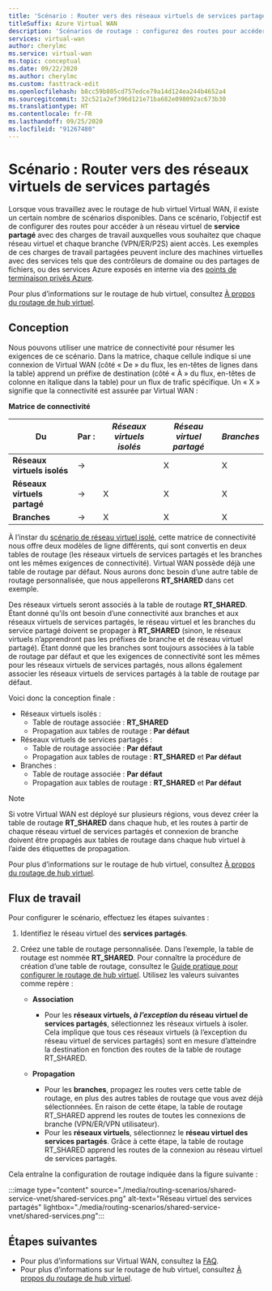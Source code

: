 ```yaml
---
title: 'Scénario : Router vers des réseaux virtuels de services partagés'
titleSuffix: Azure Virtual WAN
description: 'Scénarios de routage : configurez des routes pour accéder à un réseau virtuel de service partagé avec une charge de travail à laquelle vous souhaitez que chaque réseau virtuel et chaque branche aient accès.'
services: virtual-wan
author: cherylmc
ms.service: virtual-wan
ms.topic: conceptual
ms.date: 09/22/2020
ms.author: cherylmc
ms.custom: fasttrack-edit
ms.openlocfilehash: b8cc59b805cd757edce79a14d124ea244b4652a4
ms.sourcegitcommit: 32c521a2ef396d121e71ba682e098092ac673b30
ms.translationtype: HT
ms.contentlocale: fr-FR
ms.lasthandoff: 09/25/2020
ms.locfileid: "91267480"
---
```

# <a name="scenario-route-to-shared-services-vnets"></a>Scénario : Router vers des réseaux virtuels de services partagés

Lorsque vous travaillez avec le routage de hub virtuel Virtual WAN, il existe un certain nombre de scénarios disponibles. Dans ce scénario, l’objectif est de configurer des routes pour accéder à un réseau virtuel de **service partagé** avec des charges de travail auxquelles vous souhaitez que chaque réseau virtuel et chaque branche (VPN/ER/P2S) aient accès. Les exemples de ces charges de travail partagées peuvent inclure des machines virtuelles avec des services tels que des contrôleurs de domaine ou des partages de fichiers, ou des services Azure exposés en interne via des [points de terminaison privés Azure](../private-link/private-endpoint-overview.md).

Pour plus d’informations sur le routage de hub virtuel, consultez [À propos du routage de hub virtuel](about-virtual-hub-routing.md).

## <a name="design"></a><a name="design"></a>Conception

Nous pouvons utiliser une matrice de connectivité pour résumer les exigences de ce scénario. Dans la matrice, chaque cellule indique si une connexion de Virtual WAN (côté « De » du flux, les en-têtes de lignes dans la table) apprend un préfixe de destination (côté « À » du flux, en-têtes de colonne en italique dans la table) pour un flux de trafic spécifique. Un « X » signifie que la connectivité est assurée par Virtual WAN :

**Matrice de connectivité**

| Du             | Par :   |*Réseaux virtuels isolés*|*Réseau virtuel partagé*|*Branches*|
|---|---|---|---|---|
|**Réseaux virtuels isolés**|&#8594;|                |        X        |       X      |
|**Réseaux virtuels partagé**  |&#8594;|       X        |        X        |       X      |
|**Branches**      |&#8594;|       X        |        X        |       X      |

À l’instar du [scénario de réseau virtuel isolé](scenario-isolate-vnets.md), cette matrice de connectivité nous offre deux modèles de ligne différents, qui sont convertis en deux tables de routage (les réseaux virtuels de services partagés et les branches ont les mêmes exigences de connectivité). Virtual WAN possède déjà une table de routage par défaut. Nous aurons donc besoin d’une autre table de routage personnalisée, que nous appellerons **RT_SHARED** dans cet exemple.

Des réseaux virtuels seront associés à la table de routage **RT_SHARED**. Étant donné qu’ils ont besoin d’une connectivité aux branches et aux réseaux virtuels de services partagés, le réseau virtuel et les branches du service partagé doivent se propager à **RT_SHARED** (sinon, le réseaux virtuels n’apprendront pas les préfixes de branche et de réseau virtuel partagé). Étant donné que les branches sont toujours associées à la table de routage par défaut et que les exigences de connectivité sont les mêmes pour les réseaux virtuels de services partagés, nous allons également associer les réseaux virtuels de services partagés à la table de routage par défaut.

Voici donc la conception finale :

* Réseaux virtuels isolés :
  * Table de routage associée : **RT_SHARED**
  * Propagation aux tables de routage : **Par défaut**
* Réseaux virtuels de services partagés :
  * Table de routage associée : **Par défaut**
  * Propagation aux tables de routage : **RT_SHARED** et **Par défaut**
* Branches :
  * Table de routage associée : **Par défaut**
  * Propagation aux tables de routage : **RT_SHARED** et **Par défaut**

> [!NOTE]
> Si votre Virtual WAN est déployé sur plusieurs régions, vous devez créer la table de routage **RT_SHARED** dans chaque hub, et les routes à partir de chaque réseau virtuel de services partagés et connexion de branche doivent être propagés aux tables de routage dans chaque hub virtuel à l’aide des étiquettes de propagation.

Pour plus d’informations sur le routage de hub virtuel, consultez [À propos du routage de hub virtuel](about-virtual-hub-routing.md).

## <a name="workflow"></a><a name="workflow"></a>Flux de travail

Pour configurer le scénario, effectuez les étapes suivantes :

1. Identifiez le réseau virtuel des **services partagés**.
2. Créez une table de routage personnalisée. Dans l’exemple, la table de routage est nommée **RT_SHARED**. Pour connaître la procédure de création d’une table de routage, consultez le [Guide pratique pour configurer le routage de hub virtuel](how-to-virtual-hub-routing.md). Utilisez les valeurs suivantes comme repère :

   * **Association**
     * Pour les **réseaux virtuels, *à l’exception* du réseau virtuel de services partagés**, sélectionnez les réseaux virtuels à isoler. Cela implique que tous ces réseaux virtuels (à l’exception du réseau virtuel de services partagés) sont en mesure d’atteindre la destination en fonction des routes de la table de routage RT_SHARED.

   * **Propagation**
      * Pour les **branches**, propagez les routes vers cette table de routage, en plus des autres tables de routage que vous avez déjà sélectionnées. En raison de cette étape, la table de routage RT_SHARED apprend les routes de toutes les connexions de branche (VPN/ER/VPN utilisateur).
      * Pour les **réseaux virtuels**, sélectionnez le **réseau virtuel des services partagés**. Grâce à cette étape, la table de routage RT_SHARED apprend les routes de la connexion au réseau virtuel de services partagés.

Cela entraîne la configuration de routage indiquée dans la figure suivante :

   :::image type="content" source="./media/routing-scenarios/shared-service-vnet/shared-services.png" alt-text="Réseau virtuel des services partagés" lightbox="./media/routing-scenarios/shared-service-vnet/shared-services.png":::

## <a name="next-steps"></a>Étapes suivantes

* Pour plus d’informations sur Virtual WAN, consultez la [FAQ](virtual-wan-faq.md).
* Pour plus d’informations sur le routage de hub virtuel, consultez [À propos du routage de hub virtuel](about-virtual-hub-routing.md).
